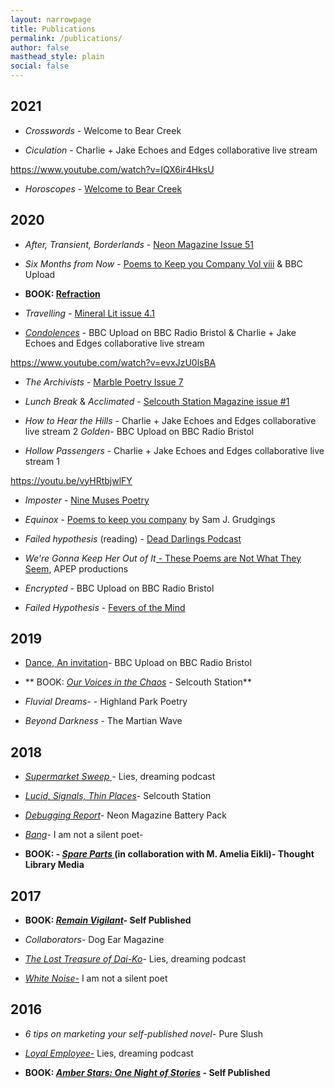 ```yaml
---
layout: narrowpage
title: Publications
permalink: /publications/
author: false
masthead_style: plain
social: false
---
```

## 2021

* *Crosswords* - Welcome to Bear Creek

* *Ciculation* - Charlie + Jake Echoes and Edges collaborative live stream

https://www.youtube.com/watch?v=IQX6ir4HksU

* *Horoscopes* - [Welcome to Bear Creek](https://www.welcometobearcreek.com/horoscopes)

## 2020
* *After, Transient, Borderlands* - [Neon Magazine Issue 51](https://www.neonmagazine.co.uk/neon-literary-magazine-issue-51/)

* *Six Months from Now* - [Poems to Keep you Company Vol viii](https://www.samjgrudgings.co.uk/poems-to-keep-you-company) & BBC Upload

* **BOOK: [Refraction](https://davidralphlewis.bigcartel.com/product/refraction)**

* *Travelling* - [Mineral Lit issue 4.1](https://www.minerallitmag.com/travelling.html#/)

* <em>[Condolences](/condolences/)</em> - BBC Upload on BBC Radio Bristol & Charlie + Jake Echoes and Edges collaborative live stream

https://www.youtube.com/watch?v=evxJzU0lsBA

* *The Archivists* - [Marble Poetry Issue 7](http://marblepoetry.com/product/issue-7/)

* *Lunch Break* & *Acclimated* - [Selcouth Station Magazine issue #1](https://www.selcouthstation.com/product-page/selcouth-magazine-1)

* *How to Hear the Hills* - Charlie + Jake Echoes and Edges collaborative live stream 2
<em>Golden</em>- BBC Upload on BBC Radio Bristol

* *Hollow Passengers* - Charlie + Jake Echoes and Edges collaborative live stream 1

https://youtu.be/vyHRtbjwlFY

* *Imposter* - [Nine Muses Poetry](https://ninemusespoetry.com/2020/05/14/one-poem-by-david-ralph-lewis/)

* *Equinox* - [Poems to keep you company](https://www.samjgrudgings.co.uk/poems-to-keep-you-company) by Sam J. Grudgings

* *Failed hypothesis* (reading) - [Dead Darlings Podcast](https://soundcloud.com/deaddarlingspod/episode-9-open-mic-special)

* <em>We're Gonna Keep Her Out of It</em><a href="https://www.apeppublications.com/product/these-poems-are-not-what-they-seem/"> - These Poems are Not What They Seem</a>, APEP productions

* <em>Encrypted</em> - BBC Upload on BBC Radio Bristol

* *Failed Hypothesis* - [Fevers of the Mind](https://feversofthemind.wordpress.com/2020/01/20/failed-hypothesis-c-david-ralph-lewis/)

<h2>2019</h2>

* <a href="https://davidralphlewis.co.uk/napowrimo-day-27/">Dance</a>,<a href="https://davidralphlewis.co.uk/napowrimo-2019-day-28/"> An invitation</a>- BBC Upload on BBC Radio Bristol

* ** BOOK: <a href="/ourvoicesinthechaos/"><em>Our Voices in the Chaos</em></a> - Selcouth Station**

* <em>Fluvial Dreams-</em> - Highland Park Poetry

* <em>Beyond Darkness</em> - The Martian Wave

## 2018

* <a href="https://poetryasfuck.wordpress.com/2018/08/29/lies-dreaming-16-supermarket-sweep/"><em>Supermarket Sweep</em> </a>- Lies, dreaming podcast

* <a href="https://www.selcouthstation.com/single-post/2018/05/14/David-Ralph-Lewis-Three-Blackout-Poems?platform=hootsuite"><em>Lucid, Signals, Thin Places</em></a>- Selcouth Station

* <em><a href="https://www.neonbooks.org.uk/portfolio/battery-pack-three/">Debugging Report</a>-</em> Neon Magazine Battery Pack

* <a href="https://iamnotasilentpoet.wordpress.com/2018/04/14/bang-by-david-ralph-lewis/"><em>Bang</em></a>- I am not a silent poet-<em>
</em>

* **BOOK: - <a href="/spareparts/"><em>Spare Parts</em> </a>(in collaboration with M. Amelia Eikli)- Thought Library Media**

<h2>2017</h2>

* **BOOK: <em>[Remain Vigilant](/remainvigilant/)- </em>Self Published**

* <em>Collaborators</em>- Dog Ear Magazine

* <a href="https://poetryasfuck.wordpress.com/2017/07/31/11-treasure/"><em>The Lost Treasure of Dai-Ko</em></a>- Lies, dreaming podcast<em>
</em>

* <a href="https://iamnotasilentpoet.wordpress.com/2017/05/24/white-noise-by-david-ralph-lewis/"><em>White Noise</em>-</a> I am not a silent poet

<h2>2016</h2>

* <em>6 tips on marketing your self-published novel</em>- Pure Slush<em>
</em>

* <a href="https://poetryasfuck.wordpress.com/2016/11/30/lies-dreaming-7-the-language-of-business/"><em>Loyal Employee</em>-</a> Lies, dreaming podcast

* **BOOK: <em>[Amber Stars: One Night of Stories](/amberstars/) - </em>Self Published**
